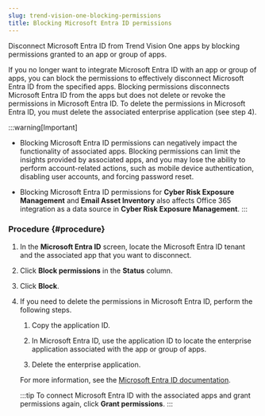```yaml
---
slug: trend-vision-one-blocking-permissions
title: Blocking Microsoft Entra ID permissions
---
```


Disconnect Microsoft Entra ID from Trend Vision One apps by blocking permissions granted to an app or group of apps.

If you no longer want to integrate Microsoft Entra ID with an app or group of apps, you can block the permissions to effectively disconnect Microsoft Entra ID from the specified apps. Blocking permissions disconnects Microsoft Entra ID from the apps but does not delete or revoke the permissions in Microsoft Entra ID. To delete the permissions in Microsoft Entra ID, you must delete the associated enterprise application (see step 4).

:::warning[Important]
- Blocking Microsoft Entra ID permissions can negatively impact the functionality of associated apps. Blocking permissions can limit the insights provided by associated apps, and you may lose the ability to perform account-related actions, such as mobile device authentication, disabling user accounts, and forcing password reset.

- Blocking Microsoft Entra ID permissions for **Cyber Risk Exposure Management** and **Email Asset Inventory** also affects Office 365 integration as a data source in **Cyber Risk Exposure Management**.
:::

### Procedure {#procedure}

1.  In the **Microsoft Entra ID** screen, locate the Microsoft Entra ID tenant and the associated app that you want to disconnect.

2.  Click **Block permissions** in the **Status** column.

3.  Click **Block**.

4.  If you need to delete the permissions in Microsoft Entra ID, perform the following steps.

    1.  Copy the application ID.

    2.  In Microsoft Entra ID, use the application ID to locate the enterprise application associated with the app or group of apps.

    3.  Delete the enterprise application.

    For more information, see the [Microsoft Entra ID documentation](https://learn.microsoft.com/en-us/azure/active-directory/manage-apps/delete-application-portal?pivots=portal).

    :::tip
    To connect Microsoft Entra ID with the associated apps and grant permissions again, click **Grant permissions**.
    :::

